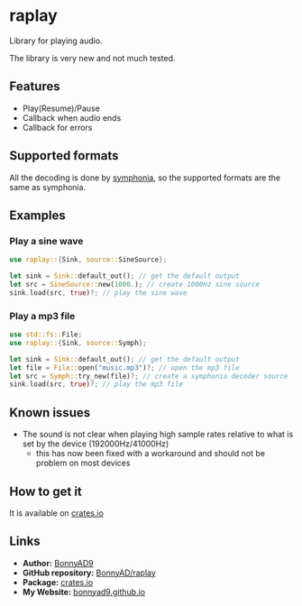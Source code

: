 # raplay
Library for playing audio.

The library is very new and not much tested.

## Features
- Play(Resume)/Pause
- Callback when audio ends
- Callback for errors

## Supported formats
All the decoding is done by
[symphonia](https://github.com/pdeljanov/Symphonia/tree/master), so the
supported formats are the same as symphonia.

## Examples

### Play a sine wave
```rust
use raplay::{Sink, source::SineSource};

let sink = Sink::default_out(); // get the default output
let src = SineSource::new(1000.); // create 1000Hz sine source
sink.load(src, true)?; // play the sine wave
```

### Play a mp3 file
```rust
use std::fs::File;
use raplay::{Sink, source::Symph};

let sink = Sink::default_out(); // get the default output
let file = File::open("music.mp3")?; // open the mp3 file
let src = Symph::try_new(file)?; // create a symphonia decoder source
sink.load(src, true)?; // play the mp3 file
```

## Known issues
- The sound is not clear when playing high sample rates relative to what
is set by the device (192000Hz/41000Hz)
    - this has now been fixed with a workaround and should not be problem
      on most devices

## How to get it
It is available on [crates.io](https://crates.io/crates/raplay)

## Links
- **Author:** [BonnyAD9](https://github.com/BonnyAD9)
- **GitHub repository:** [BonnyAD/raplay](https://github.com/BonnyAD9/raplay)
- **Package:** [crates.io](https://crates.io/crates/raplay)
- **My Website:** [bonnyad9.github.io](https://bonnyad9.github.io/)
